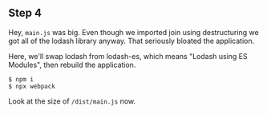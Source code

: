 ## Step 4

Hey, `main.js` was big. Even though we imported join using destructuring we got all of the lodash library anyway. That seriously bloated the application.

Here, we'll swap lodash from lodash-es, which means "Lodash using ES Modules", then rebuild the application.

```
$ npm i
$ npx webpack
```

Look at the size of `/dist/main.js` now.